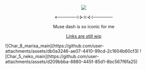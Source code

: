 <p align="center">
  <img src="https://github.com/user-attachments/assets/6aac25f9-62d9-41ec-885e-30f111a9d66f">
</p>
<p align="center">«──────⊹⊱✫⊰⊹──────</p>
<p align="center">Muse dash is so iconic for me</p>
<p align="center">
  <a href="">Links are still wip</a>
</p>
![Char_8_marisa_main](https://github.com/user-attachments/assets/db0a3246-ae07-4410-99cd-2c1604b60cf3)
![Char_5_neko_main](https://github.com/user-attachments/assets/d209bbba-8880-445f-85d1-8bc567f6fa25)
